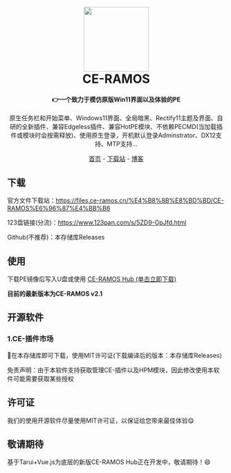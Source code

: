<h1 align="center">
  <br>
<img src="https://avatars.githubusercontent.com/u/126374901?s=400&u=8a44ae595278573eac68b75ecf5f129defac9449&v=4" width="150"/>
  <br>
  CE-RAMOS
  <br>
</h1>

<h4 align="center">👉一个致力于模仿原版Win11界面以及体验的PE</h4>

<p align="center">原生任务栏和开始菜单、Windows11界面、全局暗黑、Rectify11主题及界面、自研的全新插件、兼容Edgeless插件、兼容HotPE模块、不依赖PECMD(当加载插件或模块时会按需释放)、使用原生登录，开机默认登录Adminstrator、DX12支持、MTP支持...</p>

<p align="center">
  <a href="https://home.ce-ramos.cn">首页</a> -
  <a href="https://files.ce-ramos.cn">下载站</a>  -
  <a href="https://ce-ramos.cn">博客</a> 
</p>

## 下载

官方文件下载站：https://files.ce-ramos.cn/%E4%B8%8B%E8%BD%BD/CE-RAMOS%E6%96%87%E4%BB%B6<div>

123盘链接(分流)：https://www.123pan.com/s/5ZD9-OpJfd.html<div>
Github(不推荐)：本存储库Releases<div>

## 使用
下载PE镜像后写入U盘或使用 <a href="https://files.ce-ramos.cn/d/%E4%B8%8B%E8%BD%BD/CE-RAMOS%E6%96%87%E4%BB%B6/CE-RAMOS%20Hub/CE-RAMOS%20Hub.exe">CE-RAMOS Hub (单击立即下载)</a>

**目前的最新版本为CE-RAMOS v2.1**

## 开源软件

### 1.CE-插件市场

🤟在本存储库即可下载，使用MIT许可证(下载编译后的版本：本存储库Releases)<div>
免责声明：由于本软件支持获取管理CE-插件以及HPM模块，因此修改使用本软件可能需要获取某些授权

## 许可证

我们的使用开源软件尽量使用MIT许可证，以保证给您带来最佳体验😋

## 敬请期待
基于Tarui+Vue.js为底层的新版CE-RAMOS Hub正在开发中，敬请期待！😄
